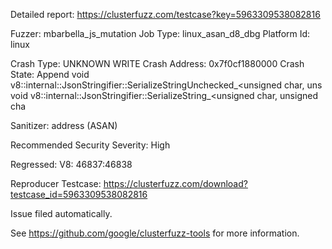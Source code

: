 Detailed report: https://clusterfuzz.com/testcase?key=5963309538082816

Fuzzer: mbarbella_js_mutation
Job Type: linux_asan_d8_dbg
Platform Id: linux

Crash Type: UNKNOWN WRITE
Crash Address: 0x7f0cf1880000
Crash State:
  Append
  void v8::internal::JsonStringifier::SerializeStringUnchecked_<unsigned char, uns
  void v8::internal::JsonStringifier::SerializeString_<unsigned char, unsigned cha
  
Sanitizer: address (ASAN)

Recommended Security Severity: High

Regressed: V8: 46837:46838

Reproducer Testcase: https://clusterfuzz.com/download?testcase_id=5963309538082816


Issue filed automatically.

See https://github.com/google/clusterfuzz-tools for more information.